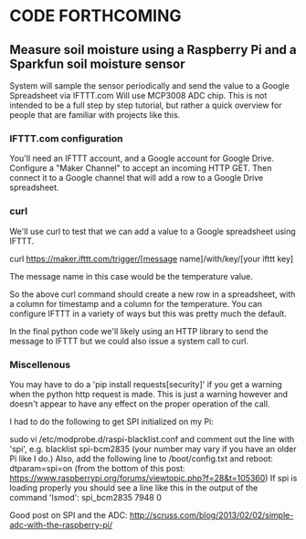 # CODE FORTHCOMING
## Measure soil moisture using a Raspberry Pi and a Sparkfun soil moisture sensor

System will sample the sensor periodically and send the value to a Google Spreadsheet via IFTTT.com
Will use MCP3008 ADC chip.  This is not intended to be a full step by step tutorial, but rather
a quick overview for people that are familiar with projects like this.

### IFTTT.com configuration
You'll need an IFTTT account, and a Google account for Google Drive.  Configure a "Maker Channel" to accept an incoming HTTP GET.  Then connect it
to a Google channel that will add a row to a Google Drive spreadsheet.

### curl
We'll use curl to test that we can add a value to a Google spreadsheet using IFTTT.  

curl https://maker.ifttt.com/trigger/[message name]/with/key/[your ifttt key]

The message name in this case would be the temperature value.

So the above curl command should create a new row in a spreadsheet, with a column for timestamp and a column for the temperature.  You can configure IFTTT in a variety of ways but this was pretty much the default.

In the final python code we'll likely using an HTTP library to send the message to IFTTT but we could also issue a system call to curl.

### Miscellenous
You may have to do a 'pip install requests[security]' if you get a warning when the python http request is made.  This is just a warning however and doesn't appear to have any effect on the proper operation of the call.

I had to do the following to get SPI initialized on my Pi: 

sudo vi /etc/modprobe.d/raspi-blacklist.conf and comment out the line with 'spi', e.g.  blacklist spi-bcm2835 (your number may vary if you have an older Pi like I do.)
Also, add the following line to /boot/config.txt and reboot:  dtparam=spi=on
(from the bottom of this post: https://www.raspberrypi.org/forums/viewtopic.php?f=28&t=105360)
If spi is loading properly you should see a line like this in the output of the command 'lsmod':
spi_bcm2835             7948  0

Good post on SPI and the ADC: http://scruss.com/blog/2013/02/02/simple-adc-with-the-raspberry-pi/



